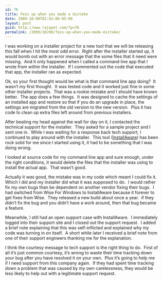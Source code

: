 ```yaml
---
id: 76
title: Fess up when you made a mistake
date: 2009-10-08T02:43:00-05:00
layout: post
guid: http://www.rajapet.com/?p=76
permalink: /2009/10/08/fess-up-when-you-made-mistake/
---
```

I was working on a installer project for a new tool that we will be releasing this fall when I hit the most odd error.  Right after the installer started up, it would bomb out with an error message that the some files that it need were missing.  And it only happened when I called a command line app that I wrote from within the installer.  If I commented out the code that executed that app, the installer ran as expected.

Ok, so your first thought would be what is that command line app doing?  It wasn’t my first thought.  It was tested code and it worked just fine in some other installer projects.  That was a rookie mistake and I should have known better.  The app does a few things.  It was designed to cache the settings of an installed app and restore so that if you do an upgrade in place, the settings are migrated from the old version to the new version.  Plus it has code to clean up extra files left around from previous installers.

After beating my head against the wall for day on it, I contacted the technical support for the installer.  They asked for a sample project and I sent one in.  While I was waiting for a response back tech support, I continued to play around with the installer.  This tool ([InstallAware](http://www.installaware.com/)) has been rock solid for me since I started using it, it had to be something that I was doing wrong.

I looked at source code for my command line app and sure enough, under the right conditions, it would delete the files that the installer was using to install the actual app.  That wasn’t good.

Actually it _was_ good, the mistake was in my code which meant I could fix it.  Which I did and my installer did what it was supposed to do.  I would rather fix my own bugs than be dependent on another vendor fixing their bugs.  I had switched from Wise For Windows to InstallAware because it forever to get fixes from Wise.  They released a new build about once a year.  if they didn’t fix the bug and you didn’t have a work around, then that bug became a feature.

Meanwhile, I still had an open support case with InstallAware.  I immediately logged into their support site and I closed out the support request.  I added a brief note explaining that this was self-inflicted and explained why my code was turning in on itself.  A short while later I received a brief note from one of their support engineers thanking me for the explanation.

I think the courtesy message to tech support is the right thing to do.  First of all it’s just common courtesy, it’s wrong to waste their time tracking down your bug after you have resolved it on your own.  Plus it’s going to help me if I need support from this company again.  If they had spent time tracking down a problem that was caused by my own carelessness, they would be less likely to help out with a legitimate support request.